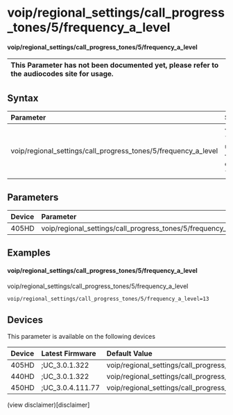 ﻿---
description: voip/regional_settings/call_progress_tones/5/frequency_a_level
search:
    keywords: ['voip','regional_settings','call_progress_tones','5','frequency_a_level']
---

# voip/regional_settings/call_progress_tones/5/frequency_a_level

#### voip/regional_settings/call_progress_tones/5/frequency_a_level


| This Parameter has not been documented yet, please refer to the audiocodes site for usage.  |
| :--- |

## Syntax
| Parameter | Syntax |
| :--- | :--- |
|voip/regional_settings/call_progress_tones/5/frequency_a_level | {% raw %} undefined {% endraw %} |

## Parameters
|Device|Parameter|value|Description|
|:---|:---|:---|:---|
| 405HD | voip/regional_settings/call_progress_tones/5/frequency_a_level |  |  |

## Examples
#### voip/regional_settings/call_progress_tones/5/frequency_a_level

voip/regional_settings/call_progress_tones/5/frequency_a_level

```
voip/regional_settings/call_progress_tones/5/frequency_a_level=13
```

## Devices
This parameter is available on the following devices

| Device | Latest Firmware | Default Value |
|:---|:---|:---|
| 405HD | ;UC_3.0.1.322 | voip/regional_settings/call_progress_tones/5/frequency_a_level=13 
| 440HD | ;UC_3.0.1.322 | voip/regional_settings/call_progress_tones/5/frequency_a_level=13 
| 450HD | ;UC_3.0.4.111.77 | voip/regional_settings/call_progress_tones/5/frequency_a_level=13 

(view disclaimer)[disclaimer]
